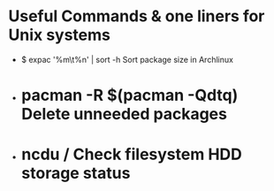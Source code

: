 Useful Commands & one liners for Unix systems
================================================

* $ expac '%m\t%n' | sort -h	 Sort package size in Archlinux

* # pacman -R $(pacman -Qdtq) 	 Delete unneeded packages

* # ncdu /			 Check filesystem HDD storage status 
